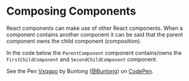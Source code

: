 # Composing Components

React components can make use of other React components. When a component contains another component it can be said that the parent component owns the child component (composition).

In the code below the `ParentComponent` component contains/owns the `FirstChildComponent` and `SecondChildComponent` component.

<p data-height="265" data-theme-id="dark" data-slug-hash="Vxqgpo" data-default-tab="js,result" data-user="Bunlong" data-embed-version="2" data-pen-title="Vxqgpo" class="codepen">See the Pen <a href="https://codepen.io/Bunlong/pen/Vxqgpo/">Vxqgpo</a> by Bunlong (<a href="https://codepen.io/Bunlong">@Bunlong</a>) on <a href="https://codepen.io">CodePen</a>.</p>
<script async src="https://static.codepen.io/assets/embed/ei.js"></script>

